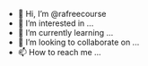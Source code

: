 - 👋 Hi, I’m @rafreecourse
- 👀 I’m interested in ...
- 🌱 I’m currently learning ...
- 💞️ I’m looking to collaborate on ...
- 📫 How to reach me ...

<!---
rafreecourse/rafreecourse is a ✨ special ✨ repository because its `README.md` (this file) appears on your GitHub profile.
You can click the Preview link to take a look at your changes.
--->
